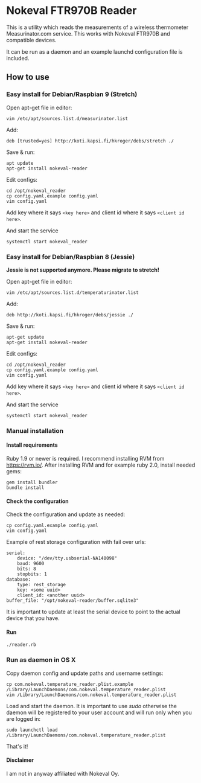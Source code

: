 # Nokeval FTR970B Reader
This is a utility which reads the measurements of a wireless thermometer Measurinator.com service. This works with Nokeval FTR970B and compatible devices.

It can be run as a daemon and an example launchd configuration file is included.

## How to use	
### Easy install for Debian/Raspbian 9 (Stretch)

Open apt-get file in editor:

    vim /etc/apt/sources.list.d/measurinator.list

Add:

    deb [trusted=yes] http://koti.kapsi.fi/hkroger/debs/stretch ./

Save & run:

	apt update
	apt-get install nokeval-reader

Edit configs:

	cd /opt/nokeval_reader
	cp config.yaml.example config.yaml
	vim config.yaml
	
Add key where it says `<key here>` and client id where it says `<client id here>`.

And start the service

	systemctl start nokeval_reader

### Easy install for Debian/Raspbian 8 (Jessie)

**Jessie is not supported anymore. Please migrate to stretch!**

Open apt-get file in editor:

    vim /etc/apt/sources.list.d/temperaturinator.list

Add:

    deb http://koti.kapsi.fi/hkroger/debs/jessie ./

Save & run:

	apt-get update
	apt-get install nokeval-reader

Edit configs:

	cd /opt/nokeval_reader
	cp config.yaml.example config.yaml
	vim config.yaml
	
Add key where it says `<key here>` and client id where it says `<client id here>`.

And start the service

	systemctl start nokeval_reader
	
### Manual installation

#### Install requirements

Ruby 1.9 or newer is required. I recommend installing RVM from <https://rvm.io/>. After installing RVM and for example ruby 2.0, install needed gems:

	gem install bundler
	bundle install

#### Check the configuration
Check the configuration and update as needed:

	cp config.yaml.example config.yaml
	vim config.yaml

Example of rest storage configuration with fail over urls:

    serial:
	    device: "/dev/tty.usbserial-NA140098"
	    baud: 9600
	    bits: 8
	    stopbits: 1
    database:
	    type: rest_storage
	    key: <some uuid>
	    client_id: <another uuid>
    buffer_file: "/opt/nokeval-reader/buffer.sqlite3"
  
It is important to update at least the serial device to point to the actual device that you have.

#### Run
	./reader.rb
	

### Run as daemon in OS X

Copy daemon config and update paths and username settings:

	cp com.nokeval.temperature_reader.plist.example /Library/LaunchDaemons/com.nokeval.temperature_reader.plist
	vim /Library/LaunchDaemons/com.nokeval.temperature_reader.plist
	
Load and start the daemon. It is important to use *sudo* otherwise the daemon will be registered to your user account and will run only when you are logged in:

	sudo launchctl load /Library/LaunchDaemons/com.nokeval.temperature_reader.plist

That's it!

#### Disclaimer

I am not in anyway affiliated with Nokeval Oy. 
